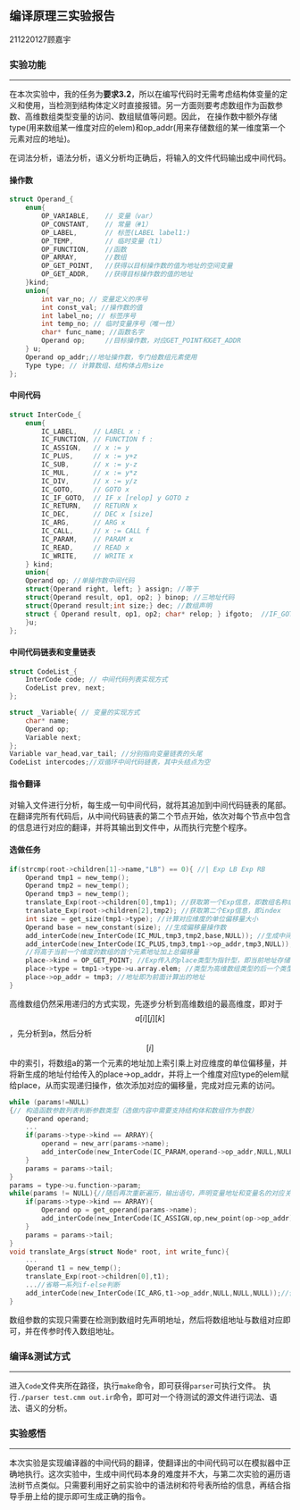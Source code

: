 ## 编译原理三实验报告

211220127顾嘉宇

### 实验功能

---

​		在本次实验中，我的任务为**要求3.2**，所以在编写代码时无需考虑结构体变量的定义和使用，当检测到结构体定义时直接报错。另一方面则要考虑数组作为函数参数、⾼维数组类型变量的访问、数组赋值等问题。因此， 在操作数中额外存储type(用来数组某一维度对应的elem)和op_addr(用来存储数组的某一维度第一个元素对应的地址)。

​		在词法分析，语法分析，语义分析均正确后，将输入的文件代码输出成中间代码。

#### 操作数

```c
struct Operand_{
    enum{
        OP_VARIABLE,    // 变量（var）
		OP_CONSTANT,    // 常量（#1）
        OP_LABEL,       // 标签(LABEL label1:)
        OP_TEMP,        // 临时变量（t1）
        OP_FUNCTION,    //函数
        OP_ARRAY,       //数组
        OP_GET_POINT,   //获得以目标操作数的值为地址的空间变量
        OP_GET_ADDR,    //获得目标操作数的值的地址
    }kind;
    union{ 
        int var_no; // 变量定义的序号
        int const_val; //操作数的值
        int label_no; // 标签序号
        int temp_no; // 临时变量序号（唯一性）
        char* func_name; //函数名字
        Operand op;     //目标操作数，对应GET_POINT和GET_ADDR
    } u;
    Operand op_addr;//地址操作数，专门给数组元素使用
    Type type; // 计算数组、结构体占用size
};
```

#### 中间代码

```c
struct InterCode_{
    enum{
        IC_LABEL,    // LABEL x :
        IC_FUNCTION, // FUNCTION f :
        IC_ASSIGN,   // x := y
        IC_PLUS,     // x := y+z
        IC_SUB,      // x := y-z
        IC_MUL,      // x := y*z
        IC_DIV,      // x := y/z
        IC_GOTO,     // GOTO x
        IC_IF_GOTO,  // IF x [relop] y GOTO z
        IC_RETURN,   // RETURN x
        IC_DEC,      // DEC x [size]
        IC_ARG,      // ARG x
        IC_CALL,     // x := CALL f
        IC_PARAM,    // PARAM x
        IC_READ,     // READ x
        IC_WRITE,    // WRITE x      
    } kind; 
    union{
    Operand op; //单操作数中间代码
    struct{Operand right, left; } assign; //等于
    struct{Operand result, op1, op2; } binop; //三地址代码
    struct{Operand result;int size;} dec; //数组声明
    struct { Operand result, op1, op2; char* relop; } ifgoto;  //IF_GOTO语句
    }u;
};
```

#### 中间代码链表和变量链表

```c
struct CodeList_{
    InterCode code; // 中间代码列表实现方式
    CodeList prev, next;
};

struct _Variable{ // 变量的实现方式
    char* name;
    Operand op;
    Variable next;
};
Variable var_head,var_tail; //分别指向变量链表的头尾
CodeList intercodes;//双循环中间代码链表，其中头结点为空
```

#### 指令翻译

​		对输入文件进行分析，每生成一句中间代码，就将其追加到中间代码链表的尾部。在翻译完所有代码后，从中间代码链表的第二个节点开始，依次对每个节点中包含的信息进行对应的翻译，并将其输出到文件中，从而执行完整个程序。

#### 选做任务

```c
if(strcmp(root->children[1]->name,"LB") == 0){ //| Exp LB Exp RB
	Operand tmp1 = new_temp();
	Operand tmp2 = new_temp();
	Operand tmp3 = new_temp();
	translate_Exp(root->children[0],tmp1); //获取第一个Exp信息，即数组名称或高维数组
	translate_Exp(root->children[2],tmp2); //获取第二个Exp信息，即index
	int size = get_size(tmp1->type); //计算对应维度的单位偏移量大小
	Operand base = new_constant(size); //生成偏移量操作数
	add_interCode(new_InterCode(IC_MUL,tmp3,tmp2,base,NULL)); //生成中间代码，即tmp3为索引乘上对应维度的单位偏移量
	add_interCode(new_InterCode(IC_PLUS,tmp3,tmp1->op_addr,tmp3,NULL));
    //将高于当前一个维度的数组的首个元素地址加上总偏移量
	place->kind = OP_GET_POINT; //Exp传入的place类型为指针型，即当前地址存储的值
	place->type = tmp1->type->u.array.elem; //类型为高维数组类型的后一个类型
	place->op_addr = tmp3; //地址即为前面计算出的地址
}
```

​		高维数组仍然采用递归的方式实现，先逐步分析到高维数组的最高维度，即对于$$a[i][j][k]$$，先分析到a，然后分析$$[i]$$中的索引，将数组a的第一个元素的地址加上索引乘上对应维度的单位偏移量，并将新生成的地址付给传入的place->op_addr，并将上一个维度对应type的elem赋给place，从而实现递归操作，依次添加对应的偏移量，完成对应元素的访问。

```c
while (params!=NULL)
{// 构造函数参数列表判断参数类型（选做内容中需要支持结构体和数组作为参数）
	Operand operand;
	...
	if(params->type->kind == ARRAY){
		operand = new_arr(params->name);
		add_interCode(new_InterCode(IC_PARAM,operand->op_addr,NULL,NULL,NULL));//声明数组时先声明变量地址
	}
	params = params->tail;
}
params = type->u.function->param;
while(params != NULL){//随后再次重新遍历，输出语句，声明变量地址和变量名的对应关系
	if(params->type->kind == ARRAY){
		Operand op = get_operand(params->name);
		add_interCode(new_InterCode(IC_ASSIGN,op,new_point(op->op_addr),NULL,NULL));
	}
	params = params->tail;
}
void translate_Args(struct Node* root, int write_func){
    ...
    Operand t1 = new_temp();
    translate_Exp(root->children[0],t1);
    ...//省略一系列if-else判断
    add_interCode(new_InterCode(IC_ARG,t1->op_addr,NULL,NULL,NULL));//传入数组地址
}
```

​		数组参数的实现只需要在检测到数组时先声明地址，然后将数组地址与数组对应即可，并在传参时传入数组地址。

### 编译&测试方式

---

​		进⼊` Code `⽂件夹所在路径，执⾏` make `命令，即可获得` parser `可执⾏⽂件。 执⾏` ./parser test.cmm out.ir `命令，即可对⼀个待测试的源⽂件进⾏词法、语法、语义的分析。

### 实验感悟

---

​		本次实验是实现编译器的中间代码的翻译，使翻译出的中间代码可以在模拟器中正确地执⾏。这次实验中，⽣成中间代码本⾝的难度并不⼤，与第二次实验的遍历语法树节点类似。只需要利⽤好之前实验中的语法树和符号表所给的信息，再结合指导手册上给的提示即可生成正确的指令。